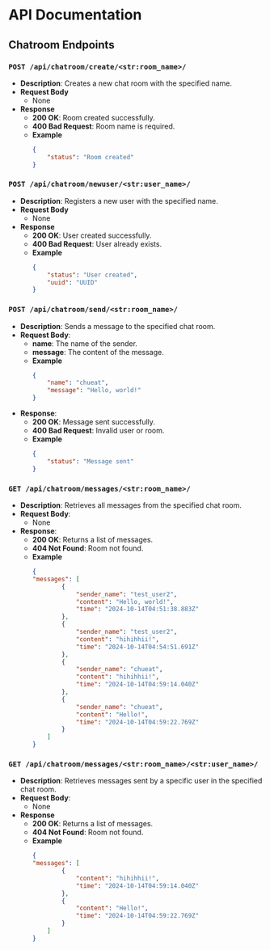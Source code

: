# API Documentation

## Chatroom Endpoints

### `POST /api/chatroom/create/<str:room_name>/`

- **Description**: Creates a new chat room with the specified name.
- **Request Body**
    - None
- **Response**
  - **200 OK**: Room created successfully.
  - **400 Bad Request**: Room name is required.
  - **Example**
    ```json
    {
        "status": "Room created"
    }
    ```

### `POST /api/chatroom/newuser/<str:user_name>/`

- **Description**: Registers a new user with the specified name.
- **Request Body**
    - None
- **Response**
  - **200 OK**: User created successfully.
  - **400 Bad Request**: User already exists.
  - **Example**
    ```json
    {
        "status": "User created", 
        "uuid": "UUID"
    }
    ```


### `POST /api/chatroom/send/<str:room_name>/`

- **Description**: Sends a message to the specified chat room.
- **Request Body**:
  - **name**: The name of the sender.
  - **message**: The content of the message.
  - **Example**
    ```json
    {
        "name": "chueat",
        "message": "Hello, world!"
    }
    ```
- **Response**:
  - **200 OK**: Message sent successfully.
  - **400 Bad Request**: Invalid user or room.
  - **Example**
    ```json
    {
        "status": "Message sent"
    }
    ```

### `GET /api/chatroom/messages/<str:room_name>/`

- **Description**: Retrieves all messages from the specified chat room.
- **Request Body**:
  - None
- **Response**:
  - **200 OK**: Returns a list of messages.
  - **404 Not Found**: Room not found.
  - **Example**
    ```json
    {
    "messages": [
            {
                "sender_name": "test_user2",
                "content": "Hello, world!",
                "time": "2024-10-14T04:51:38.883Z"
            },
            {
                "sender_name": "test_user2",
                "content": "hihihhii!",
                "time": "2024-10-14T04:54:51.691Z"
            },
            {
                "sender_name": "chueat",
                "content": "hihihhii!",
                "time": "2024-10-14T04:59:14.040Z"
            },
            {
                "sender_name": "chueat",
                "content": "Hello!",
                "time": "2024-10-14T04:59:22.769Z"
            }
        ]
    }
    ```

### `GET /api/chatroom/messages/<str:room_name>/<str:user_name>/`

- **Description**: Retrieves messages sent by a specific user in the specified chat room.
- **Request Body**:
  - None
- **Response**
  - **200 OK**: Returns a list of messages.
  - **404 Not Found**: Room not found.
  - **Example**
    ```json
    {
    "messages": [
            {
                "content": "hihihhii!",
                "time": "2024-10-14T04:59:14.040Z"
            },
            {
                "content": "Hello!",
                "time": "2024-10-14T04:59:22.769Z"
            }
        ]
    }
    ```
